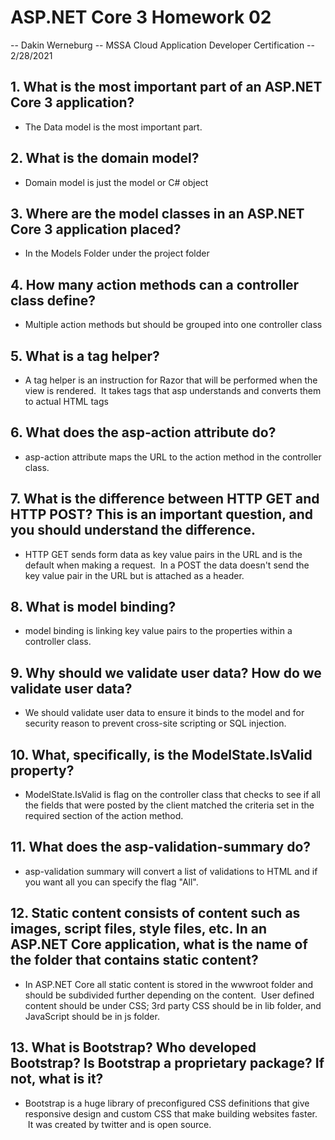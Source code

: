 # ASP.NET Core 3 Homework 02

-- Dakin Werneburg
-- MSSA Cloud Application Developer Certification
-- 2/28/2021


## 1. What is the most important part of an ASP.NET Core 3 application?
- The Data model is the most important part.

## 2. What is the domain model?
- Domain model is just the model or C# object

## 3. Where are the model classes in an ASP.NET Core 3 application placed?
- In the Models Folder under the project folder

## 4. How many action methods can a controller class define?
- Multiple action methods but should be grouped into one controller class

## 5. What is a tag helper?
- A tag helper is an instruction for Razor that will be performed when the view is rendered.  It takes tags that asp understands and converts them to actual HTML tags

## 6. What does the asp-action attribute do?
- asp-action attribute maps the URL to the action method in the controller class.

## 7. What is the difference between HTTP GET and HTTP POST? This is an important question, and you should understand the difference.
- HTTP GET sends form data as key value pairs in the URL and is the default when making a request.  In a POST the data doesn't send the key value pair in the URL but is attached as a header.

## 8. What is model binding?
- model binding is linking key value pairs to the properties within a controller class.

## 9. Why should we validate user data? How do we validate user data?
- We should validate user data to ensure it binds to the model and for security reason to prevent cross-site scripting or SQL injection.

## 10. What, specifically, is the ModelState.IsValid property?
- ModelState.IsValid is flag on the controller class that checks to see if all the fields that were posted by the client matched the criteria set in the required section of the action method.

## 11. What does the asp-validation-summary do?
- asp-validation summary will convert a list of validations to HTML and if you want all you can specify the flag "All".

## 12. Static content consists of content such as images, script files, style files, etc. In an ASP.NET Core application, what is the name of the folder that contains static content?
- In ASP.NET Core all static content is stored in the wwwroot folder and should be subdivided further depending on the content.  User defined content should be under CSS; 3rd party CSS should be in lib folder, and JavaScript should be in js folder.


## 13. What is Bootstrap? Who developed Bootstrap? Is Bootstrap a proprietary package? If not, what is it?
- Bootstrap is a huge library of preconfigured CSS definitions that give responsive design and custom CSS that make building websites faster.  It was created by twitter and is open source.  
